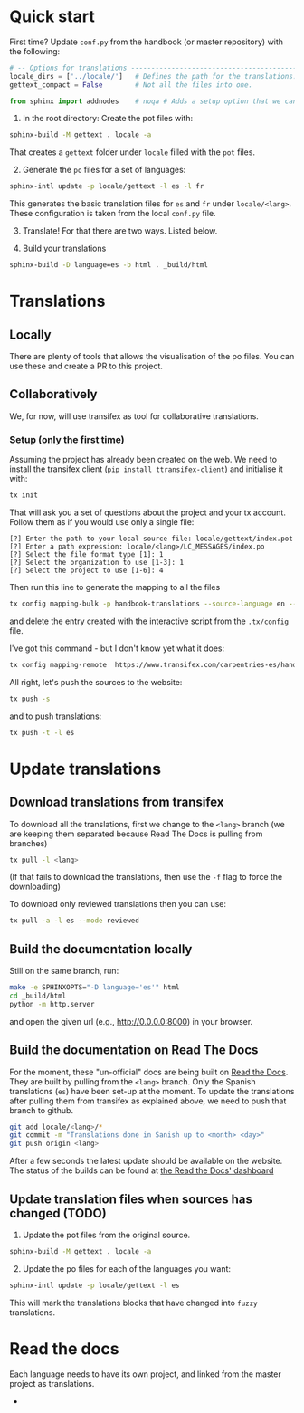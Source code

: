 # Quick start

First time? Update `conf.py` from the handbook (or master repository) with the following:
```python
# -- Options for translations --------------------------------------------
locale_dirs = ['../locale/']   # Defines the path for the translations.
gettext_compact = False        # Not all the files into one.

from sphinx import addnodes    # noqa # Adds a setup option that we can use in the local conf.py
```

1. In the root directory: Create the pot files with:
```bash
sphinx-build -M gettext . locale -a
```
That creates a `gettext` folder under `locale` filled with the `pot` files.

2. Generate the `po` files for a set of languages:
```bash
sphinx-intl update -p locale/gettext -l es -l fr
```
This generates the basic translation files for `es` and `fr` under `locale/<lang>`. These configuration is taken from the local `conf.py` file.

3. Translate! For that there are two ways. Listed below.

4. Build your translations
```bash
sphinx-build -D language=es -b html . _build/html
```

# Translations

## Locally

There are plenty of tools that allows the visualisation of the po files. You can use these and create a PR to this project.

## Collaboratively

We, for now, will use transifex as tool for collaborative translations.

### Setup (only the first time)

Assuming the project has already been created on the web.
We need to install the transifex client (`pip install ttransifex-client`) and initialise it with:

```bash
tx init
```
That will ask you a set of questions about the project and your tx account. Follow them as if you would use only a single file:
```
[?] Enter the path to your local source file: locale/gettext/index.pot
[?] Enter a path expression: locale/<lang>/LC_MESSAGES/index.po
[?] Select the file format type [1]: 1
[?] Select the organization to use [1-3]: 1
[?] Select the project to use [1-6]: 4
```

Then run this line to generate the mapping to all the files
```bash
tx config mapping-bulk -p handbook-translations --source-language en --type PO -f '.pot' --source-file-dir locale/pot --expression "locale/<lang>/LC_MESSAGES/{filepath}/{filename}.po" --execute
```
and delete the entry created with the interactive script from the `.tx/config` file.

I've got this command - but I don't know yet what it does:
```bash
tx config mapping-remote  https://www.transifex.com/carpentries-es/handbook-translations
```

All right, let's push the sources to the website:
```bash
tx push -s
```

and to push translations:
```bash
tx push -t -l es
```

# Update translations

## Download translations from transifex

To download all the translations, first we change to the `<lang>` branch (we are keeping them separated because Read The Docs is pulling from branches)

```bash
tx pull -l <lang>
```
(If that fails to download the translations, then use the `-f` flag to force the downloading)

To download only reviewed translations then you can use:

```bash
tx pull -a -l es --mode reviewed
```

## Build the documentation locally

Still on the same branch, run:

```bash
make -e SPHINXOPTS="-D language='es'" html
cd _build/html
python -m http.server
```

and open the given url (e.g., http://0.0.0.0:8000) in your browser.

## Build the documentation on Read The Docs

For the moment, these "un-official" docs are being built on [Read the Docs](https://carpentrieshandbook.readthedocs.io/).
They are built by pulling from the `<lang>` branch. Only the Spanish translations (`es`) have been set-up at the moment.
To update the translations after pulling them from transifex as explained above, we need to push that branch to github.

```bash
git add locale/<lang>/*
git commit -m "Translations done in Sanish up to <month> <day>"
git push origin <lang>
```

After a few seconds the latest update should be available on the website. The status of the builds can be found at [the Read the Docs' dashboard](https://readthedocs.org/projects/carpentrieshandbook-es/builds/)

## Update translation files when sources has changed (TODO)

1. Update the pot files from the original source.
```bash
sphinx-build -M gettext . locale -a
```

2. Update the po files for each of the languages you want:
```bash
sphinx-intl update -p locale/gettext -l es
```
This will mark the translations blocks that have changed into `fuzzy` translations.


# Read the docs

Each language needs to have its own project, and linked from the master project as translations.

+
